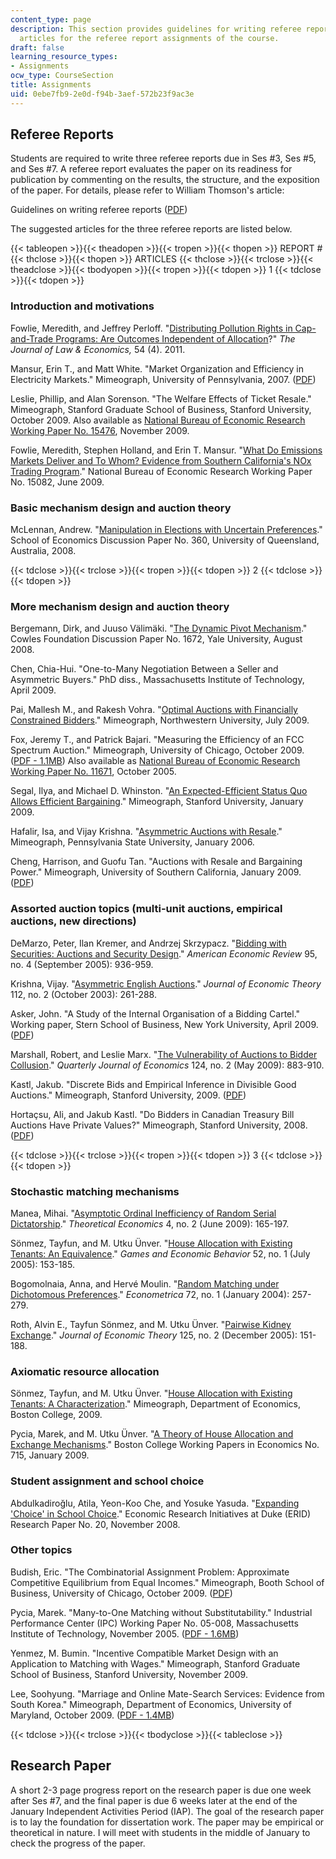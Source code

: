 ```yaml
---
content_type: page
description: This section provides guidelines for writing referee reports and suggested
  articles for the referee report assignments of the course.
draft: false
learning_resource_types:
- Assignments
ocw_type: CourseSection
title: Assignments
uid: 0ebe7fb9-2e0d-f94b-3aef-572b23f9ac3e
---
```

## Referee Reports

Students are required to write three referee reports due in Ses #3, Ses #5, and Ses #7. A referee report evaluates the paper on its readiness for publication by commenting on the results, the structure, and the exposition of the paper. For details, please refer to William Thomson's article:

Guidelines on writing referee reports ([PDF](http://www.webpondo.org/files_ene_mar04/referee.pdf))

The suggested articles for the three referee reports are listed below.

{{< tableopen >}}{{< theadopen >}}{{< tropen >}}{{< thopen >}}
REPORT #
{{< thclose >}}{{< thopen >}}
ARTICLES
{{< thclose >}}{{< trclose >}}{{< theadclose >}}{{< tbodyopen >}}{{< tropen >}}{{< tdopen >}}
1
{{< tdclose >}}{{< tdopen >}}

### Introduction and motivations

Fowlie, Meredith, and Jeffrey Perloff. "[Distributing Pollution Rights in Cap-and-Trade Programs: Are Outcomes Independent of Allocation](https://www.jstor.org/stable/43554852)?" *The Journal of Law & Economics,* 54 (4). 2011.

Mansur, Erin T., and Matt White. "Market Organization and Efficiency in Electricity Markets." Mimeograph, University of Pennsylvania, 2007. ([PDF](https://pdfs.semanticscholar.org/8795/6f0ee20b13529213e4d637f9084f3e30ff06.pdf))

Leslie, Phillip, and Alan Sorenson. "The Welfare Effects of Ticket Resale." Mimeograph, Stanford Graduate School of Business, Stanford University, October 2009. Also available as [National Bureau of Economic Research Working Paper No. 15476](http://www.nber.org/papers/w15476), November 2009.

Fowlie, Meredith, Stephen Holland, and Erin T. Mansur. "[What Do Emissions Markets Deliver and To Whom? Evidence from Southern California's NOx Trading Program](http://www.nber.org/papers/w15082)." National Bureau of Economic Research Working Paper No. 15082, June 2009.

### Basic mechanism design and auction theory

McLennan, Andrew. "[Manipulation in Elections with Uncertain Preferences](http://ideas.repec.org/p/qld/uq2004/360.html)." School of Economics Discussion Paper No. 360, University of Queensland, Australia, 2008.

{{< tdclose >}}{{< trclose >}}{{< tropen >}}{{< tdopen >}}
2
{{< tdclose >}}{{< tdopen >}}

### More mechanism design and auction theory

Bergemann, Dirk, and Juuso Välimäki. "[The Dynamic Pivot Mechanism](http://ideas.repec.org/p/cwl/cwldpp/1672.html)." Cowles Foundation Discussion Paper No. 1672, Yale University, August 2008.

Chen, Chia-Hui. "One-to-Many Negotiation Between a Seller and Asymmetric Buyers." PhD diss., Massachusetts Institute of Technology, April 2009.

Pai, Mallesh M., and Rakesh Vohra. "[Optimal Auctions with Financially Constrained Bidders](http://ideas.repec.org/p/nwu/cmsems/1471.html)." Mimeograph, Northwestern University, July 2009.

Fox, Jeremy T., and Patrick Bajari. "Measuring the Efficiency of an FCC Spectrum Auction." Mimeograph, University of Chicago, October 2009. ([PDF - 1.1MB](http://www.nber.org/papers/w11671.pdf)) Also available as [National Bureau of Economic Research Working Paper No. 11671](http://www.nber.org/papers/w11671), October 2005.

Segal, Ilya, and Michael D. Whinston. "[An Expected-Efficient Status Quo Allows Efficient Bargaining](http://papers.ssrn.com/sol3/papers.cfm?abstract_id=1325524)." Mimeograph, Stanford University, January 2009.

Hafalir, Isa, and Vijay Krishna. "[Asymmetric Auctions with Resale](http://papers.ssrn.com/sol3/papers.cfm?abstract_id=878787)." Mimeograph, Pennsylvania State University, January 2006.

Cheng, Harrison, and Guofu Tan. "Auctions with Resale and Bargaining Power." Mimeograph, University of Southern California, January 2009. ([PDF](http://www.cirje.e.u-tokyo.ac.jp/research/workshops/micro/micropaper08/micro1216_2.pdf))

### Assorted auction topics (multi-unit auctions, empirical auctions, new directions)

DeMarzo, Peter, Ilan Kremer, and Andrzej Skrzypacz. "[Bidding with Securities: Auctions and Security Design](http://ideas.repec.org/a/aea/aecrev/v95y2005i4p936-959.html)." *American Economic Review* 95, no. 4 (September 2005): 936-959. 

Krishna, Vijay. "[Asymmetric English Auctions](http://ideas.repec.org/a/eee/jetheo/v112y2003i2p261-288.html)." *Journal of Economic Theory* 112, no. 2 (October 2003): 261-288.

Asker, John. "A Study of the Internal Organisation of a Bidding Cartel." Working paper, Stern School of Business, New York University, April 2009. ([PDF](http://pages.stern.nyu.edu/~jasker/stamps070628.pdf))

Marshall, Robert, and Leslie Marx. "[The Vulnerability of Auctions to Bidder Collusion](http://www.mitpressjournals.org/doi/abs/10.1162/qjec.2009.124.2.883)." *Quarterly Journal of Economics* 124, no. 2 (May 2009): 883-910.

Kastl, Jakub. "Discrete Bids and Empirical Inference in Divisible Good Auctions." Mimeograph, Stanford University, 2009. ([PDF](http://www.princeton.edu/~jkastl/discretebids_old.pdf))

Hortaçsu, Ali, and Jakub Kastl. "Do Bidders in Canadian Treasury Bill Auctions Have Private Values?" Mimeograph, Stanford University, 2008. ([PDF](https://pdfs.semanticscholar.org/4e14/fcbd82a0d26b653b8f5f361fa7adb2c3fe95.pdf))

{{< tdclose >}}{{< trclose >}}{{< tropen >}}{{< tdopen >}}
3
{{< tdclose >}}{{< tdopen >}}

### Stochastic matching mechanisms

Manea, Mihai. "[Asymptotic Ordinal Inefficiency of Random Serial Dictatorship](http://ideas.repec.org/a/the/publsh/442.html)." *Theoretical Economics* 4, no. 2 (June 2009): 165-197.

Sönmez, Tayfun, and M. Utku Ünver. "[House Allocation with Existing Tenants: An Equivalence](http://ideas.repec.org/a/eee/gamebe/v52y2005i1p153-185.html)." *Games and Economic Behavior* 52, no. 1 (July 2005): 153-185.

Bogomolnaia, Anna, and Hervé Moulin. "[Random Matching under Dichotomous Preferences](http://ideas.repec.org/a/ecm/emetrp/v72y2004i1p257-279.html)." *Econometrica* 72, no. 1 (January 2004): 257-279.

Roth, Alvin E., Tayfun Sönmez, and M. Utku Ünver. "[Pairwise Kidney Exchange](http://ideas.repec.org/a/eee/jetheo/v125y2005i2p151-188.html)." *Journal of Economic Theory* 125, no. 2 (December 2005): 151-188.

### Axiomatic resource allocation

Sönmez, Tayfun, and M. Utku Ünver. "[House Allocation with Existing Tenants: A Characterization](http://papers.ssrn.com/sol3/papers.cfm?abstract_id=888639)." Mimeograph, Department of Economics, Boston College, 2009.

Pycia, Marek, and M. Utku Ünver. "[A Theory of House Allocation and Exchange Mechanisms](http://ideas.repec.org/p/boc/bocoec/715.html)." Boston College Working Papers in Economics No. 715, January 2009.

### Student assignment and school choice

Abdulkadiroğlu, Atila, Yeon-Koo Che, and Yosuke Yasuda. "[Expanding 'Choice' in School Choice](http://papers.ssrn.com/sol3/papers.cfm?abstract_id=1308730)." Economic Research Initiatives at Duke (ERID) Research Paper No. 20, November 2008.

### Other topics

Budish, Eric. "The Combinatorial Assignment Problem: Approximate Competitive Equilibrium from Equal Incomes." Mimeograph, Booth School of Business, University of Chicago, October 2009. ([PDF](http://faculty.chicagobooth.edu/eric.budish/research/budish-approxceei-jpe-2011.pdf))

Pycia, Marek. "Many-to-One Matching without Substitutability." Industrial Performance Center (IPC) Working Paper No. 05-008, Massachusetts Institute of Technology, November 2005. ([PDF - 1.6MB](http://web.mit.edu/ipc/publications/pdf/05-008.pdf))

Yenmez, M. Bumin. "Incentive Compatible Market Design with an Application to Matching with Wages." Mimeograph, Stanford Graduate School of Business, Stanford University, November 2009. 

Lee, Soohyung. "Marriage and Online Mate-Search Services: Evidence from South Korea." Mimeograph, Department of Economics, University of Maryland, October 2009. ([PDF - 1.4MB](http://econ.as.nyu.edu/docs/IO/12264/Lee_20091026.pdf))

{{< tdclose >}}{{< trclose >}}{{< tbodyclose >}}{{< tableclose >}}

## Research Paper

A short 2-3 page progress report on the research paper is due one week after Ses #7, and the final paper is due 6 weeks later at the end of the January Independent Activities Period (IAP). The goal of the research paper is to lay the foundation for dissertation work. The paper may be empirical or theoretical in nature. I will meet with students in the middle of January to check the progress of the paper.